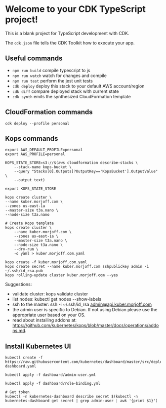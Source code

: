 # Welcome to your CDK TypeScript project!

This is a blank project for TypeScript development with CDK.

The `cdk.json` file tells the CDK Toolkit how to execute your app.

## Useful commands

 * `npm run build`   compile typescript to js
 * `npm run watch`   watch for changes and compile
 * `npm run test`    perform the jest unit tests
 * `cdk deploy`      deploy this stack to your default AWS account/region
 * `cdk diff`        compare deployed stack with current state
 * `cdk synth`       emits the synthesized CloudFormation template

## CloudFormation commands

```shell script
cdk deploy --profile personal
```

## Kops commands

```shell script
export AWS_DEFAULT_PROFILE=personal
export AWS_PROFILE=personal

KOPS_STATE_STORE=s3://$(aws cloudformation describe-stacks \
    --stack-name kops-bucket \
    --query "Stacks[0].Outputs[?OutputKey=='KopsBucket'].OutputValue" \
    --output text)

export KOPS_STATE_STORE

kops create cluster \
--name kuber.morjoff.com \
--zones us-east-1a
--master-size t3a.nano \
--node-size t3a.nano

# Create Kops template
kops create cluster \
    --name kuber.morjoff.com \
    --zones us-east-1a \
    --master-size t3a.nano \
    --node-size t3a.nano \
    --dry-run \
    -o yaml > kuber.morjoff.com.yaml

kops create -f kuber.morjoff.com.yaml
kops create secret --name kuber.morjoff.com sshpublickey admin -i ~/.ssh/id_rsa.pub
kops rolling-update cluster kuber.morjoff.com --yes
````

Suggestions:
 * validate cluster: kops validate cluster
 * list nodes: kubectl get nodes --show-labels
 * ssh to the master: ssh -i ~/.ssh/id_rsa admin@api.kuber.morjoff.com
 * the admin user is specific to Debian. If not using Debian please use the appropriate user based on your OS.
 * read about installing addons at: https://github.com/kubernetes/kops/blob/master/docs/operations/addons.md.

## Install Kubernetes UI

```shell script
kubectl create -f https://raw.githubusercontent.com/kubernetes/dashboard/master/src/deploy/recommended/kubernetes-dashboard.yaml

kubectl apply -f dashboard/admin-user.yml

kubectl apply -f dashboard/role-binding.yml

# Get token
kubectl -n kubernetes-dashboard describe secret $(kubectl -n kubernetes-dashboard get secret | grep admin-user | awk '{print $1}')
```